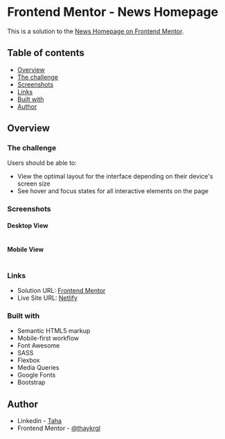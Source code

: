# Frontend Mentor - News Homepage

This is a solution to the [News Homepage on Frontend Mentor](https://www.frontendmentor.io/challenges/news-homepage-H6SWTa1MFl).

## Table of contents

- [Overview](#overview)
- [The challenge](#the-challenge)
- [Screenshots](#screenshots)
- [Links](#links)
- [Built with](#built-with)
- [Author](#author)

## Overview

### The challenge

Users should be able to:

- View the optimal layout for the interface depending on their device's screen size
- See hover and focus states for all interactive elements on the page

### Screenshots

#### Desktop View

<img src="./images/news-homepage-desktop" alt="">

#### Mobile View

<img src="./images/news-homepage-mobile" alt="">

### Links

- Solution URL: [Frontend Mentor](https://www.frontendmentor.io/profile/thaykrgl)
- Live Site URL: [Netlify](https://interactive-card-details-fm.netlify.app/)

### Built with

- Semantic HTML5 markup
- Mobile-first workflow
- Font Awesome
- SASS
- Flexbox
- Media Queries
- Google Fonts
- Bootstrap

## Author

- Linkedin - [Taha](https://www.linkedin.com/in/tahaaykiroglu)
- Frontend Mentor - [@thaykrgl](https://www.frontendmentor.io/profile/thaykrgl)
